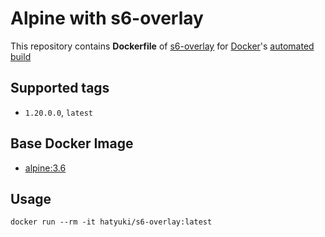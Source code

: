 # Alpine with s6-overlay
This repository contains **Dockerfile** of [s6-overlay](https://github.com/just-containers/s6-overlay)
for [Docker](https://www.docker.com/)'s [automated build](https://registry.hub.docker.com/u/hatyuki/s6-overlay/)


## Supported tags
- `1.20.0.0`, `latest`


## Base Docker Image
- [alpine:3.6](https://hub.docker.com/_/alpine/)


## Usage

    docker run --rm -it hatyuki/s6-overlay:latest
